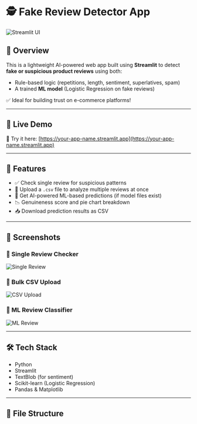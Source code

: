 # 🕵️ Fake Review Detector App

![Streamlit UI](https://your-screenshot-link.com/preview.png) <!-- (Optional) Replace with your deployed screenshot URL -->

## 📌 Overview

This is a lightweight AI-powered web app built using **Streamlit** to detect **fake or suspicious product reviews** using both:
- Rule-based logic (repetitions, length, sentiment, superlatives, spam)
- A trained **ML model** (Logistic Regression on fake reviews)

✅ Ideal for building trust on e-commerce platforms!

---

## 🚀 Live Demo

🔗 Try it here: [https://your-app-name.streamlit.app](https://your-app-name.streamlit.app)

---

## 🔧 Features

- ✅ Check single review for suspicious patterns
- 📂 Upload a `.csv` file to analyze multiple reviews at once
- 🧠 Get AI-powered ML-based predictions (if model files exist)
- 📉 Genuineness score and pie chart breakdown
- 📥 Download prediction results as CSV

---

## 📸 Screenshots

### 📝 Single Review Checker
![Single Review](https://your-screenshot-link.com/single.png)

### 📂 Bulk CSV Upload
![CSV Upload](https://your-screenshot-link.com/bulk.png)

### 🤖 ML Review Classifier
![ML Review](https://your-screenshot-link.com/ml.png)

---

## 🛠️ Tech Stack

- Python
- Streamlit
- TextBlob (for sentiment)
- Scikit-learn (Logistic Regression)
- Pandas & Matplotlib

---

## 📁 File Structure

